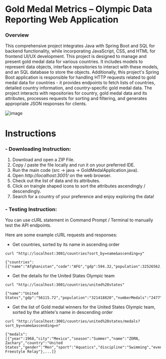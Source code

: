 # Gold Medal Metrics – Olympic Data Reporting Web Application

### Overview


This comprehensive project integrates Java with Spring Boot and SQL for backend functionality, while incorporating JavaScript, CSS, and HTML for frontend UI/UX development. This project is designed to manage and present gold medal data for various countries. It includes models to represent data objects, interface repositories to interact with these models, and an SQL database to store the objects. Additionally, this project's Spring Boot application is responsible for handling HTTP requests related to gold medal data for countries - it provides endpoints to fetch lists of countries, detailed country information, and country-specific gold medal data. The project interacts with repositories for country, gold medal data and its attributes, processes requests for sorting and filtering, and generates appropriate JSON responses for clients.

![image](https://github.com/DeafinitelyAbled/Gold_Medal_Metrics_Project/assets/135254827/1169e800-a9ee-42a1-a192-1ccba633b292)

# Instructions
### - Downloading Instruction:
1) Download and open a ZIP File.
2) Copy / paste the file locally and run it on your preferred IDE. 
3) Run the main code (src -> java -> GoldMedalApplication.java).
4) Open *http://localhost:3001/* on the web browser.
5) Check out the list of data and its attributes.
6) Click on traingle shaped icons to sort the attributes ascendingly / descendingly.
7) Search for a country of your preference and enjoy exploring the data!

### - Testing Instruction:

You can use cURL statement in Command Prompt / Terminal to manually test the API endpoints. 

Here are some example cURL requests and responses:

- Get countries, sorted by its name in ascending order 

```shell
curl "http://localhost:3001/countries?sort_by=name&ascending=y"                                   

{"countries":[{"name":"Afghanistan","code":"AFG","gdp":594.32,"population":32526562,"medals":0},...]}
```

- Get the details for the United States Olympic team

```shell
curl "http://localhost:3001/countries/united%20states"                                            

{"name":"United States","gdp":"56115.72","population":"321418820","numberMedals":"2477","numberSummerWins":"2302","percentageTotalSummerWins":"21.957268","yearFirstSummerWin":"1896","numberWinterWins":"175","percentageTotalWinterWins":"9.1098385","yearFirstWinterWin":"1924","numberEventsWonByFemaleAthletes":"747","numberEventsWonByMaleAthletes":"1730"}

```

- Get the list of Gold medal winners for the United States Olympic team, sorted by the athlete's name in descending order

```shell
curl "http://localhost:3001/countries/united%20states/medals?sort_by=name&ascending=n"            

{"medals":[{"year":1968,"city":"Mexico","season":"Summer","name":"ZORN, Zachary","country":"United States","gender":"Men","sport":"Aquatics","discipline":"Swimming","event":"4X100M Freestyle Relay"},...]}
```


